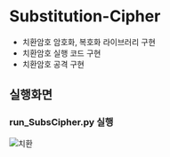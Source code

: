 # Substitution-Cipher
- 치환암호 암호화, 복호화 라이브러리 구현
- 치환암호 실행 코드 구현
- 치환암호 공격 구현

## 실행화면

### run_SubsCipher.py 실행

![치환](https://user-images.githubusercontent.com/68969252/89733233-08bcf080-da8f-11ea-9443-2655b9e65fea.PNG)
